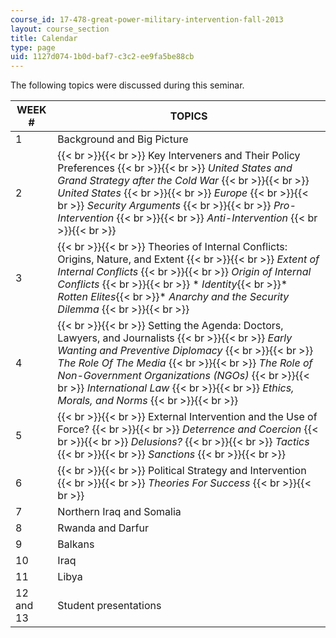 ```yaml
---
course_id: 17-478-great-power-military-intervention-fall-2013
layout: course_section
title: Calendar
type: page
uid: 1127d074-1b0d-baf7-c3c2-ee9fa5be88cb
---
```


The following topics were discussed during this seminar.

| WEEK # | TOPICS |
| --- | --- |
| 1 | Background and Big Picture |
| 2 |  {{< br >}}{{< br >}} Key Interveners and Their Policy Preferences {{< br >}}{{< br >}} _United States and Grand Strategy after the Cold War_ {{< br >}}{{< br >}} _United States_ {{< br >}}{{< br >}} _Europe_ {{< br >}}{{< br >}} _Security Arguments_ {{< br >}}{{< br >}} _Pro-Intervention_ {{< br >}}{{< br >}} _Anti-Intervention_ {{< br >}}{{< br >}}  |
| 3 |  {{< br >}}{{< br >}} Theories of Internal Conflicts: Origins, Nature, and Extent {{< br >}}{{< br >}} _Extent of Internal Conflicts_ {{< br >}}{{< br >}} _Origin of Internal Conflicts_ {{< br >}}{{< br >}} *   _Identity_{{< br >}}*   _Rotten Elites_{{< br >}}*   _Anarchy and the Security Dilemma_ {{< br >}}{{< br >}}  |
| 4 |  {{< br >}}{{< br >}} Setting the Agenda: Doctors, Lawyers, and Journalists {{< br >}}{{< br >}} _Early Wanting and Preventive Diplomacy_ {{< br >}}{{< br >}} _The Role Of The Media_ {{< br >}}{{< br >}} _The Role of Non-Government Organizations (NGOs)_ {{< br >}}{{< br >}} _International Law_ {{< br >}}{{< br >}} _Ethics, Morals, and Norms_ {{< br >}}{{< br >}}  |
| 5 |  {{< br >}}{{< br >}} External Intervention and the Use of Force? {{< br >}}{{< br >}} _Deterrence and Coercion_ {{< br >}}{{< br >}} _Delusions?_ {{< br >}}{{< br >}} _Tactics_ {{< br >}}{{< br >}} _Sanctions_ {{< br >}}{{< br >}}  |
| 6 |  {{< br >}}{{< br >}} Political Strategy and Intervention {{< br >}}{{< br >}} _Theories For Success_ {{< br >}}{{< br >}}  |
| 7 | Northern Iraq and Somalia |
| 8 | Rwanda and Darfur |
| 9 | Balkans |
| 10 | Iraq |
| 11 | Libya |
| 12 and 13 | Student presentations